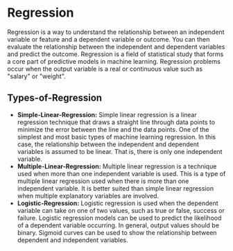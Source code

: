 # Regression

Regression is a way to understand the relationship between an independent variable or feature and a dependent variable or outcome. 
You can then evaluate the relationship between the independent and dependent variables and predict the outcome. 
Regression is a field of statistical study that forms a core part of predictive models in machine learning.
Regression problems occur when the output variable is a real or continuous value such as "salary" or "weight".

## Types-of-Regression
<ul>

  <li><b>Simple-Linear-Regression:</b> Simple linear regression is a linear regression technique that draws a straight line through data points to minimize the error between the line and the data points. 
  One of the simplest and most basic types of machine learning regression. 
  In this case, the relationship between the independent and dependent variables is assumed to be linear. That is, there is only one independent variable.</li>
  
  <li><b>Multiple-Linear-Regression:</b> Multiple linear regression is a technique used when more than one independent variable is used.
  This is a type of multiple linear regression used when there is more than one independent variable.
  It is better suited than simple linear regression when multiple explanatory variables are involved.</li>
  
  <li><b>Logistic-Regression:</b> Logistic regression is used when the dependent variable can take on one of two values, such as true or false, success or failure. 
  Logistic regression models can be used to predict the likelihood of a dependent variable occurring. 
  In general, output values should be binary. 
  Sigmoid curves can be used to show the relationship between dependent and independent variables.</li>
  
</ul>

